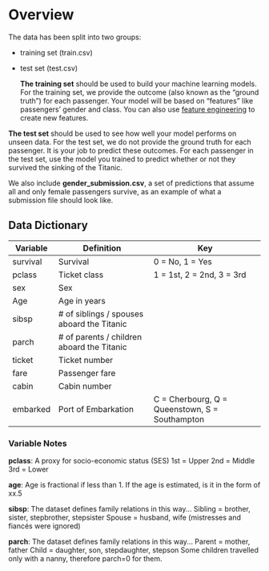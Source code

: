 # Overview

The data has been split into two groups:

- training set (train.csv)
- test set (test.csv)

  **The training set** should be used to build your machine learning models. For the training set, we provide the outcome (also known as the “ground truth”) for each passenger. Your model will be based on “features” like passengers’ gender and class. You can also use [feature engineering](https://triangleinequality.wordpress.com/2013/09/08/basic-feature-engineering-with-the-titanic-data/) to create new features.

**The test set** should be used to see how well your model performs on unseen data. For the test set, we do not provide the ground truth for each passenger. It is your job to predict these outcomes. For each passenger in the test set, use the model you trained to predict whether or not they survived the sinking of the Titanic.

We also include **gender_submission.csv**, a set of predictions that assume all and only female passengers survive, as an example of what a submission file should look like.

## Data Dictionary

| **Variable** | **Definition**                              | **Key**                                           |
| ------------ | ------------------------------------------- | ------------------------------------------------- |
| survival     | Survival                                    | 0 \= No, 1 \= Yes                                 |
| pclass       | Ticket class                                | 1 \= 1st, 2 \= 2nd, 3 \= 3rd                      |
| sex          | Sex                                         |                                                   |
| Age          | Age in years                                |                                                   |
| sibsp        | \# of siblings / spouses aboard the Titanic |                                                   |
| parch        | \# of parents / children aboard the Titanic |                                                   |
| ticket       | Ticket number                               |                                                   |
| fare         | Passenger fare                              |                                                   |
| cabin        | Cabin number                                |                                                   |
| embarked     | Port of Embarkation                         | C \= Cherbourg, Q \= Queenstown, S \= Southampton |

### Variable Notes

**pclass**: A proxy for socio\-economic status (SES)
1st \= Upper
2nd \= Middle
3rd \= Lower

**age**: Age is fractional if less than 1\. If the age is estimated, is it in the form of xx.5

**sibsp**: The dataset defines family relations in this way...
Sibling \= brother, sister, stepbrother, stepsister
Spouse \= husband, wife (mistresses and fiancés were ignored)

**parch**: The dataset defines family relations in this way...
Parent \= mother, father
Child \= daughter, son, stepdaughter, stepson
Some children travelled only with a nanny, therefore parch\=0 for them.

